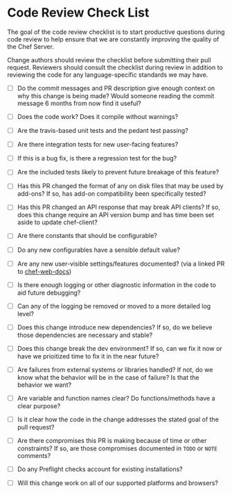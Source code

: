 # Code Review Check List

The goal of the code review checklist is to start productive questions
during code review to help ensure that we are constantly improving the
quality of the Chef Server.

Change authors should review the checklist before submitting their
pull request. Reviewers should consult the checklist during review in
addition to reviewing the code for any language-specific standards we
may have.

- [ ] Do the commit messages and PR description give enough context on why
      this change is being made? Would someone reading the commit message
      6 months from now find it useful?

- [ ] Does the code work? Does it compile without warnings?

- [ ] Are the travis-based unit tests and the pedant test passing?

- [ ] Are there integration tests for new user-facing features?

- [ ] If this is a bug fix, is there a regression test for the bug?

- [ ] Are the included tests likely to prevent future breakage of this
      feature?

- [ ] Has this PR changed the format of any on disk files that may be
      used by add-ons? If so, has add-on compatibility been
      specifically tested?

- [ ] Has this PR changed an API response that may break API clients?
      If so, does this change require an API version bump and has time
      been set aside to update chef-client?

- [ ] Are there constants that should be configurable?

- [ ] Do any new configurables have a sensible default value?

- [ ] Are any new user-visible settings/features documented? (via a
      linked PR to [chef-web-docs](https://github.com/chef/chef-web-docs/))

- [ ] Is there enough logging or other diagnostic information in the
      code to aid future debugging?

- [ ] Can any of the logging be removed or moved to a more detailed
      log level?

- [ ] Does this change introduce new dependencies? If so, do we
      believe those dependencies are necessary and stable?

- [ ] Does this change break the dev environment? If so, can we fix it
      now or have we prioitized time to fix it in the near future?

- [ ] Are failures from external systems or libraries handled? If not,
      do we know what the behavior will be in the case of failure? Is
      that the behavior we want?

- [ ] Are variable and function names clear? Do functions/methods have
      a clear purpose?

- [ ] Is it clear how the code in the change addresses the stated goal
      of the pull request?

- [ ] Are there compromises this PR is making because of time or other
      constraints? If so, are those compromises documented in `TODO`
      or `NOTE` comments?

- [ ] Do any Preflight checks account for existing installations?

- [ ] Will this change work on all of our supported platforms and
      browsers?
